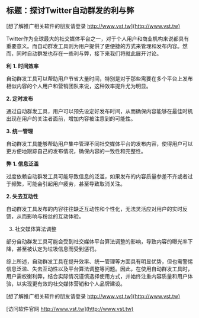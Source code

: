 ## **标题：探讨Twitter自动群发的利与弊**

[想了解推广相关软件的朋友请登录 http://www.vst.tw](http://www.vst.tw)

Twitter作为全球最大的社交媒体平台之一，对于个人用户和商业机构来说都具有重要意义。而自动群发工具则为用户提供了更便捷的方式来管理和发布内容。然而，同时自动群发也存在一些利与弊，接下来我们将就此展开讨论。

**利**
**1. 时间效率**

自动群发工具可以帮助用户节省大量时间，特别是对于那些需要在多个平台上发布相似内容的个人用户和营销团队来说，这种效率提升尤为明显。

**2. 定时发布**

通过自动群发工具，用户可以预先设定好发布时间，从而确保内容能够在最佳时机出现在用户的关注者面前，增加内容被注意到的可能性。

**3. 统一管理**

自动群发工具能够帮助用户集中管理不同社交媒体平台的发布内容，使得用户可以更方便地跟踪自己的发布情况，确保内容的一致性和完整性。

**弊**
**1. 信息泛滥**

过度依赖自动群发工具可能导致信息的泛滥，如果发布的内容质量参差不齐或者过于频繁，可能会引起用户疲劳，甚至导致取消关注。

**2. 失去互动性**

自动群发工具发布的内容往往缺乏互动性和个性化，无法灵活应对用户的实时反馈，从而影响与粉丝的互动体验。

3. 社交媒体算法调整

部分自动群发工具可能会受到社交媒体平台算法调整的影响，导致内容的曝光率下降，甚至被认定为垃圾信息而受到惩罚。

综上所述，自动群发工具在提升效率、统一管理等方面具有明显优势，但也需警惕信息泛滥、失去互动性以及平台算法调整等问题。因此，在使用自动群发工具时，用户需权衡利弊，结合实际情况谨慎选择使用方式，并始终注重内容质量和用户体验，以实现更有效的社交媒体营销和个人品牌建设。

[想了解推广相关软件的朋友请登录 http://www.vst.tw](http://www.vst.tw)


[访问软件官网 http://www.vst.tw](http://www.vst.tw)
